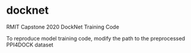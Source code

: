 # docknet
RMIT Capstone 2020 DockNet Training Code

To reproduce model training code, modify the path to the preprocessed PPI4DOCK dataset
